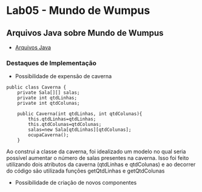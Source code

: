 # Lab05 - Mundo de Wumpus
## Arquivos Java sobre Mundo de Wumpus
* [Arquivos Java](src/pt/c40task/l05wumpus)

### Destaques de Implementação

* Possibilidade de expensão de caverna
~~~Expansão da Caverna
public class Caverna {
	private Sala[][] salas;
	private int qtdLinhas;
	private int qtdColunas;	
		
	public Caverna(int qtdLinhas, int qtdColunas){
		this.qtdLinhas=qtdLinhas;
		this.qtdColunas=qtdColunas;
		salas=new Sala[qtdLinhas][qtdColunas];
		ocupaCaverna();
	}
~~~
Ao construi a classe da caverna, foi idealizado um modelo no qual seria possível aumentar o número de salas presentes na caverna.
Isso foi feito utilizando dois atributos da caverna (qtdLinhas e qtdColunas) e ao decorrer do código são utilizada funções getQtdLinhas e getQtdColunas

* Possibilidade de criação de novos componentes
~~~Aumento de Componentes

~~~


